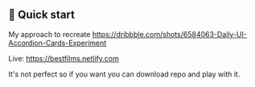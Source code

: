 ## 🚀 Quick start

My approach to recreate https://dribbble.com/shots/6584063-Daily-UI-Accordion-Cards-Experiment

Live: https://bestfilms.netlify.com

It's not perfect so if you want you can download repo and play with it.
